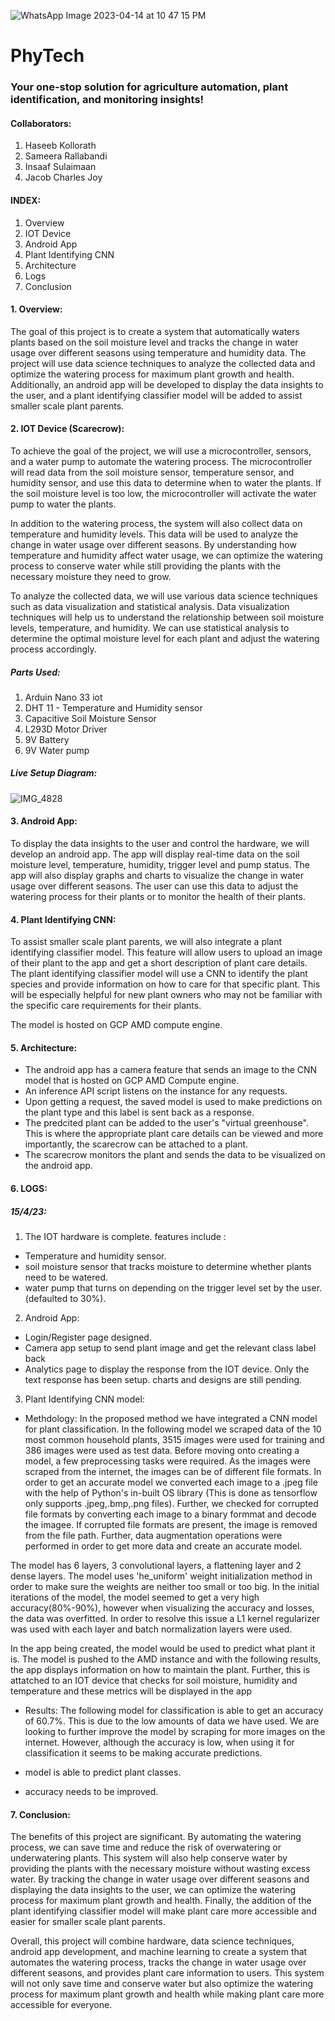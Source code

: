 ![WhatsApp Image 2023-04-14 at 10 47 15 PM](https://user-images.githubusercontent.com/75690804/232216346-0f076efc-4441-45cb-a1b1-138935bdac50.jpeg)


# PhyTech
### Your one-stop solution for agriculture automation, plant identification, and monitoring insights!

#### Collaborators: 
1. Haseeb Kollorath
2. Sameera Rallabandi
3. Insaaf Sulaimaan
4. Jacob Charles Joy

#### INDEX:
1. Overview
2. IOT Device
3. Android App
4. Plant Identifying CNN
5. Architecture
6. Logs
7. Conclusion

#### 1. Overview:
The goal of this project is to create a system that automatically waters plants based on the soil moisture level and tracks the change in water usage over different seasons using temperature and humidity data. The project will use data science techniques to analyze the collected data and optimize the watering process for maximum plant growth and health. Additionally, an android app will be developed to display the data insights to the user, and a plant identifying classifier model will be added to assist smaller scale plant parents.


#### 2. IOT Device (Scarecrow):
To achieve the goal of the project, we will use a microcontroller, sensors, and a water pump to automate the watering process. The microcontroller will read data from the soil moisture sensor, temperature sensor, and humidity sensor, and use this data to determine when to water the plants. If the soil moisture level is too low, the microcontroller will activate the water pump to water the plants.
 
In addition to the watering process, the system will also collect data on temperature and humidity levels. This data will be used to analyze the change in water usage over different seasons. By understanding how temperature and humidity affect water usage, we can optimize the watering process to conserve water while still providing the plants with the necessary moisture they need to grow.
 
To analyze the collected data, we will use various data science techniques such as data visualization and statistical analysis. Data visualization techniques will help us to understand the relationship between soil moisture levels, temperature, and humidity. We can use statistical analysis to determine the optimal moisture level for each plant and adjust the watering process accordingly.

##### Parts Used:
1. Arduin Nano 33 iot
2. DHT 11 - Temperature and Humidity sensor
3. Capacitive Soil Moisture Sensor
4. L293D Motor Driver
5. 9V Battery
6. 9V Water pump

##### Live Setup Diagram:
![IMG_4828](https://user-images.githubusercontent.com/75690804/232213147-29679003-757f-4f5f-a691-b64d71db6ac2.jpeg)

#### 3. Android App:
To display the data insights to the user and control the hardware, we will develop an android app. The app will display real-time data on the soil moisture level, temperature, humidity, trigger level and pump status. The app will also display graphs and charts to visualize the change in water usage over different seasons. The user can use this data to adjust the watering process for their plants or to monitor the health of their plants.

#### 4. Plant Identifying CNN:
To assist smaller scale plant parents, we will also integrate a plant identifying classifier model. This feature will allow users to upload an image of their plant to the app and get a short description of plant care details. The plant identifying classifier model will use a CNN to identify the plant species and provide information on how to care for that specific plant. This will be especially helpful for new plant owners who may not be familiar with the specific care requirements for their plants. 

The model is hosted on GCP AMD compute engine. 

#### 5. Architecture:
- The android app has a camera feature that sends an image to the CNN model that is hosted on GCP AMD Compute engine. 
- An inference API script listens on the instance for any requests. 
- Upon getting a request, the saved model is used to make predictions on the plant type and this label is sent back as a response.
- The predcited plant can be added to the user's "virtual greenhouse". This is where the appropriate plant care details can be viewed and more importantly, the scarecrow can be attached to a plant.
- The scarecrow monitors the plant and sends the data to be visualized on the android app.

#### 6. LOGS:
##### 15/4/23: 

1. The IOT hardware is complete. features include :
- Temperature and humidity sensor.
- soil moisture sensor that tracks moisture to determine whether plants need to be watered.
- water pump that turns on depending on the trigger level set by the user. (defaulted to 30%).

2. Android App:
- Login/Register page designed.
- Camera app setup to send plant image and get the relevant class label back
- Analytics page to display the response from the IOT device. Only the text response has been setup. charts and designs are still pending.

3. Plant Identifying CNN model:
- Methdology: 
In the proposed method we have integrated a CNN model for plant classification. In the following model we scraped data of the 10 most common household plants, 3515 images were used for training and 386 images were used as test data. Before moving onto creating a model, a few preprocessing tasks were required. As the images were scraped from the internet, the images can be of different file formats. In order to get an accurate model we converted each image to a .jpeg file with the help of Python's in-built OS library (This is done as tensorflow only supports .jpeg,.bmp,.png files). Further, we checked for corrupted file formats by converting each image to a binary formmat and decode the imagee. If corrupted file formats are present, the image is removed from the file path. Further, data augmentation operations were performed in order to get more data and create an accurate model.

The model has 6 layers, 3 convolutional layers, a flattening layer and 2 dense layers. The model uses 'he_uniform' weight initialization method in order to make sure the weights are neither too small or too big. In the initial iterations of the model, the model seemed to get a very high accuracy(80%-90%), however when visualizing the accuracy and losses, the data was overfitted. In order to resolve this issue a L1 kernel regularizer was used with each layer and batch normalization layers were used.

In the app being created, the model would be used to predict what plant it is. The model is pushed to the AMD instance and with the following results, the app displays information on how to maintain the plant. Further, this is attatched to an IOT device that checks for soil moisture, humidity and temperature and these metrics will be displayed in the app

- Results: 
The following model for classification is able to get an accuracy of 60.7%. This is due to the low amounts of data we have used. We are looking to further improve the model by scraping for more images on the internet. However, although the accuracy is low, when using it for classification it seems to be making accurate predictions.

- model is able to predict plant classes.
- accuracy needs to be improved.

#### 7. Conclusion:
The benefits of this project are significant. By automating the watering process, we can save time and reduce the risk of overwatering or underwatering plants. This system will also help conserve water by providing the plants with the necessary moisture without wasting excess water. By tracking the change in water usage over different seasons and displaying the data insights to the user, we can optimize the watering process for maximum plant growth and health. Finally, the addition of the plant identifying classifier model will make plant care more accessible and easier for smaller scale plant parents.
 
Overall, this project will combine hardware, data science techniques, android app development, and machine learning to create a system that automates the watering process, tracks the change in water usage over different seasons, and provides plant care information to users. This system will not only save time and conserve water but also optimize the watering process for maximum plant growth and health while making plant care more accessible for everyone.

